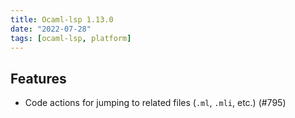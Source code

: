 ```yaml
---
title: Ocaml-lsp 1.13.0
date: "2022-07-28"
tags: [ocaml-lsp, platform]
---
```


## Features

- Code actions for jumping to related files (`.ml`, `.mli`, etc.) (#795)

